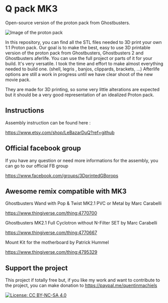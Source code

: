 # Q pack MK3

Open-source version of the proton pack from Ghostbusters.

![Image of the proton pack](https://github.com/mr-kiou/q-pack/blob/MK2.1/protonpack_screenshoot.jpg)

In this repository, you can find all the STL files needed to 3D print your own 1:1 Proton pack.
Our goal is to make the best, easy to use 3D printable version of the proton pack from Ghostbusters, Ghostbusters 2 and Ghostbusters aferlife.
You can use the full project or parts of it for your build. It's very versatile. 
I took the time and effort to make almost everything needed to build one. (shell, legris , banjos, clippards, brackets, ...)
Afterlife options are still a work in progress until we have clear shoot of the new movie pack.


They are made for 3D printing, so some very little alterations are expected but it should be a very good representation of an idealized Proton pack.



## Instructions
Assembly instruction can be found here :

https://www.etsy.com/shop/LeBazarDuQ?ref=github


## Official facebook group
If you have any question or need more informations for the assembly, you can go to our official FB group

https://www.facebook.com/groups/3DprintedGBprops

        
## Awesome remix compatible with MK3
Ghostbusters Wand with Pop & Twist MK2.1 PVC or Metal by Marc Carabelli

https://www.thingiverse.com/thing:4770700

Ghostbusters MK2.1 Full Cyclotron without N-Filter SET by Marc Carabelli

https://www.thingiverse.com/thing:4770667

Mount Kit for the motherboard by Patrick Hummel

https://www.thingiverse.com/thing:4795329

## Support the project

This project if totally free but, if you like my work and want to contribute to the project, you can make donation to
https://paypal.me/quentinmachiels
        
[![License: CC BY-NC-SA 4.0](https://licensebuttons.net/l/by-nc-sa/4.0/80x15.png)](https://creativecommons.org/licenses/by-nc-sa/4.0/)


